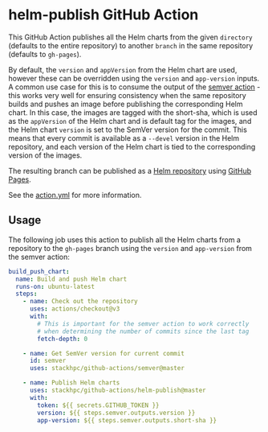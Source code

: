 # helm-publish GitHub Action

This GitHub Action publishes all the Helm charts from the given `directory` (defaults to
the entire repository) to another `branch` in the same repository (defaults to `gh-pages`).

By default, the `version` and `appVersion` from the Helm chart are used, however these can
be overridden using the `version` and `app-version` inputs. A common use case for this is
to consume the output of the [semver action](../semver) - this works very well for ensuring
consistency when the same repository builds and pushes an image before publishing the
corresponding Helm chart. In this case, the images are tagged with the short-sha, which is
used as the `appVersion` of the Helm chart and is default tag for the images, and the Helm
chart `version` is set to the SemVer version for the commit. This means that every commit
is available as a `--devel` version in the Helm repository, and each version of the Helm
chart is tied to the corresponding version of the images.

The resulting branch can be published as a
[Helm repository](https://helm.sh/docs/topics/chart_repository/) using
[GitHub Pages](https://pages.github.com/).

See the [action.yml](./action.yml) for more information.

## Usage

The following job uses this action to publish all the Helm charts from a repository
to the `gh-pages` branch using the `version` and `app-version` from the semver action:

```yaml
build_push_chart:
  name: Build and push Helm chart
  runs-on: ubuntu-latest
  steps:
    - name: Check out the repository
      uses: actions/checkout@v3
      with:
        # This is important for the semver action to work correctly
        # when determining the number of commits since the last tag
        fetch-depth: 0

    - name: Get SemVer version for current commit
      id: semver
      uses: stackhpc/github-actions/semver@master

    - name: Publish Helm charts
      uses: stackhpc/github-actions/helm-publish@master
      with:
        token: ${{ secrets.GITHUB_TOKEN }}
        version: ${{ steps.semver.outputs.version }}
        app-version: ${{ steps.semver.outputs.short-sha }}
```
